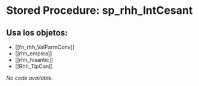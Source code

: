 # Stored Procedure: sp_rhh_IntCesant

## Usa los objetos:
- [[fn_rhh_ValParmConv]]
- [[rhh_emplea]]
- [[rhh_hisantic]]
- [[Rhh_TipCon]]

*No code available.*
